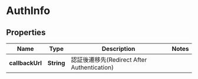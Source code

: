

# AuthInfo


## Properties

| Name | Type | Description | Notes |
|------------ | ------------- | ------------- | -------------|
|**callbackUrl** | **String** | 認証後遷移先(Redirect After Authentication) |  |



